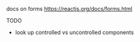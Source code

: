 docs on forms https://reactjs.org/docs/forms.html

TODO

- look up controlled vs uncontrolled components
